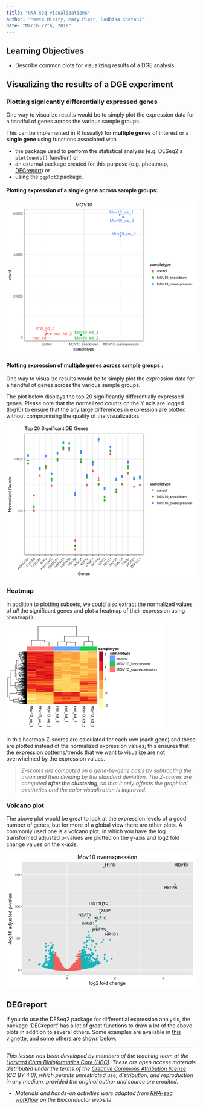```yaml
---
title: "RNA-seq visualizations"
author: "Meeta Mistry, Mary Piper, Radhika Khetani"
date: "March 27th, 2018"
---
```


## Learning Objectives 

* Describe common plots for visualizing results of a DGE analysis

## Visualizing the results of a DGE experiment

### Plotting signicantly differentially expressed genes

One way to visualize results would be to simply plot the expression data for a handful of genes across the various sample groups. 

This can be implemented in R (usually) for **multiple genes** of interest or a **single gene** using functions associated with 
* the package used to perform the statistical analysis (e.g. DESeq2's `plotCounts()` function) or 
* an external package created for this purpose (e.g. pheatmap, [DEGreport](https://bioconductor.org/packages/release/bioc/html/DEGreport.html)) or
* using the `ggplot2` package.

#### Plotting expression of a single gene across sample groups:

<img src="../img/plotCounts_ggrepel.png" width="600">

#### Plotting expression of multiple genes across sample groups :

One way to visualize results would be to simply plot the expression data for a handful of genes across the various sample groups. 

The plot below displays the top 20 significantly differentially expressed genes. Please note that the normalized counts on the Y axis are logged (log10) to ensure that the any large differences in expression are plotted without compromising the quality of the visualization.

<img src="../img/sig_genes_melt.png" width="600">

### Heatmap

In addition to plotting subsets, we could also extract the normalized values of *all* the significant genes and plot a heatmap of their expression using `pheatmap()`.
         
![sigOE_heatmap](../img/sigOE_heatmap.png)       

In this heatmap Z-scores are calculated for each row (each gene) and these are plotted instead of the normalized expression values; this ensures that the expression patterns/trends that we want to visualize are not overwhelmed by the expression values.

> *Z-scores are computed on a gene-by-gene basis by subtracting the mean and then dividing by the standard deviation. The Z-scores are computed **after the clustering**, so that it only affects the graphical aesthetics and the color visualization is improved.*

### Volcano plot

The above plot would be great to look at the expression levels of a good number of genes, but for more of a global view there are other plots. A commonly used one is a volcano plot; in which you have the log transformed adjusted p-values are plotted on the y-axis and log2 fold change values on the x-axis. 

<img src="../img/volcanoplot-2.png" width="500"> 

## DEGreport

If you do use the DESeq2 package for differential expression analysis, the package 'DEGreport' has a lot of great functions to draw a lot of the above plots in addition to several others. Some examples are available in [this vignette](https://bioconductor.org/packages/release/bioc/vignettes/DEGreport/inst/doc/DEGreport.html), and some others are shown below.

***

*This lesson has been developed by members of the teaching team at the [Harvard Chan Bioinformatics Core (HBC)](http://bioinformatics.sph.harvard.edu/). These are open access materials distributed under the terms of the [Creative Commons Attribution license](https://creativecommons.org/licenses/by/4.0/) (CC BY 4.0), which permits unrestricted use, distribution, and reproduction in any medium, provided the original author and source are credited.*

* *Materials and hands-on activities were adapted from [RNA-seq workflow](http://www.bioconductor.org/help/workflows/rnaseqGene/#de) on the Bioconductor website*
